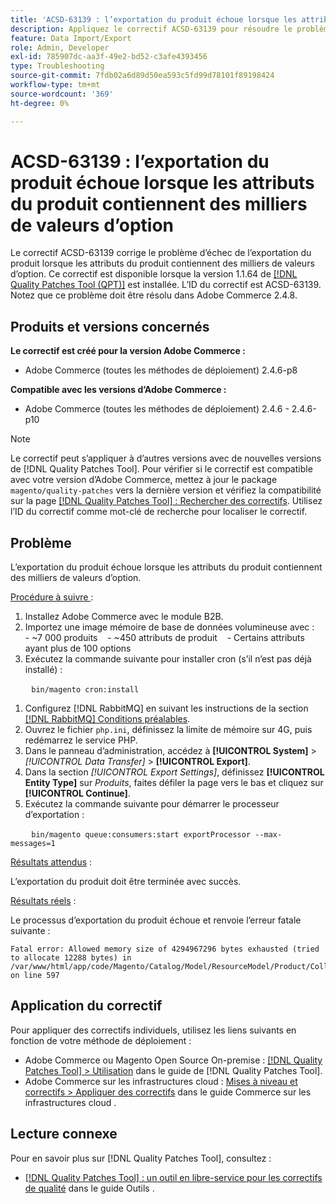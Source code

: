 ```yaml
---
title: 'ACSD-63139 : l’exportation du produit échoue lorsque les attributs du produit contiennent des milliers de valeurs d’option'
description: Appliquez le correctif ACSD-63139 pour résoudre le problème d’Adobe Commerce en raison duquel l’exportation du produit échoue lorsque les attributs du produit contiennent des milliers de valeurs d’option.
feature: Data Import/Export
role: Admin, Developer
exl-id: 785907dc-aa3f-49e2-bd52-c3afe4393456
type: Troubleshooting
source-git-commit: 7fdb02a6d89d50ea593c5fd99d78101f89198424
workflow-type: tm+mt
source-wordcount: '369'
ht-degree: 0%

---
```


# ACSD-63139 : l’exportation du produit échoue lorsque les attributs du produit contiennent des milliers de valeurs d’option

Le correctif ACSD-63139 corrige le problème d’échec de l’exportation du produit lorsque les attributs du produit contiennent des milliers de valeurs d’option. Ce correctif est disponible lorsque la version 1.1.64 de [[!DNL Quality Patches Tool (QPT)]](/help/tools/quality-patches-tool/quality-patches-tool-to-self-serve-quality-patches.md) est installée. L’ID du correctif est ACSD-63139. Notez que ce problème doit être résolu dans Adobe Commerce 2.4.8.

## Produits et versions concernés

**Le correctif est créé pour la version Adobe Commerce :**

* Adobe Commerce (toutes les méthodes de déploiement) 2.4.6-p8

**Compatible avec les versions d’Adobe Commerce :**

* Adobe Commerce (toutes les méthodes de déploiement) 2.4.6 - 2.4.6-p10

>[!NOTE]
>
>Le correctif peut s’appliquer à d’autres versions avec de nouvelles versions de [!DNL Quality Patches Tool]. Pour vérifier si le correctif est compatible avec votre version d’Adobe Commerce, mettez à jour le package `magento/quality-patches` vers la dernière version et vérifiez la compatibilité sur la page [[!DNL Quality Patches Tool] : Rechercher des correctifs](https://experienceleague.adobe.com/tools/commerce-quality-patches/index.html). Utilisez l’ID du correctif comme mot-clé de recherche pour localiser le correctif.

## Problème

L’exportation du produit échoue lorsque les attributs du produit contiennent des milliers de valeurs d’option.

<u>Procédure à suivre </u> :

1. Installez Adobe Commerce avec le module B2B.
1. Importez une image mémoire de base de données volumineuse avec :
   - ~7 000 produits
   - ~450 attributs de produit
   - Certains attributs ayant plus de 100 options
1. Exécutez la commande suivante pour installer cron (s’il n’est pas déjà installé) :

   ```
   bin/magento cron:install
   ```

1. Configurez [!DNL RabbitMQ] en suivant les instructions de la section [[!DNL RabbitMQ] Conditions préalables](https://experienceleague.adobe.com/en/docs/commerce-operations/installation-guide/prerequisites/rabbitmq).
1. Ouvrez le fichier `php.ini`, définissez la limite de mémoire sur 4G, puis redémarrez le service PHP.
1. Dans le panneau d’administration, accédez à **[!UICONTROL System]** > *[!UICONTROL Data Transfer]* > **[!UICONTROL Export]**.
1. Dans la section *[!UICONTROL Export Settings]*, définissez **[!UICONTROL Entity Type]** sur *Produits*, faites défiler la page vers le bas et cliquez sur **[!UICONTROL Continue]**.
1. Exécutez la commande suivante pour démarrer le processeur d’exportation :

   ```
   bin/magento queue:consumers:start exportProcessor --max-messages=1
   ```

<u>Résultats attendus</u> :

L’exportation du produit doit être terminée avec succès.

<u>Résultats réels</u> :

Le processus d’exportation du produit échoue et renvoie l’erreur fatale suivante :

```
Fatal error: Allowed memory size of 4294967296 bytes exhausted (tried to allocate 12288 bytes) in /var/www/html/app/code/Magento/Catalog/Model/ResourceModel/Product/Collection.php on line 597
```

## Application du correctif

Pour appliquer des correctifs individuels, utilisez les liens suivants en fonction de votre méthode de déploiement :

* Adobe Commerce ou Magento Open Source On-premise : [[!DNL Quality Patches Tool] > Utilisation](/help/tools/quality-patches-tool/usage.md) dans le guide de [!DNL Quality Patches Tool].
* Adobe Commerce sur les infrastructures cloud : [Mises à niveau et correctifs > Appliquer des correctifs](https://experienceleague.adobe.com/docs/commerce-cloud-service/user-guide/develop/upgrade/apply-patches.html) dans le guide Commerce sur les infrastructures cloud .

## Lecture connexe

Pour en savoir plus sur [!DNL Quality Patches Tool], consultez :

* [[!DNL Quality Patches Tool] : un outil en libre-service pour les correctifs de qualité](/help/tools/quality-patches-tool/quality-patches-tool-to-self-serve-quality-patches.md) dans le guide Outils .
